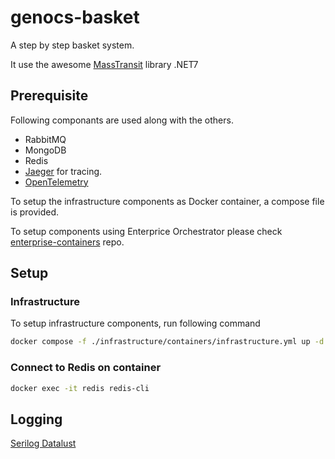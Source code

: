 # genocs-basket
A step by step basket system. 

It use the awesome [MassTransit](https://masstransit-project.com/) library .NET7


## Prerequisite

Following componants are used along with the others.

- RabbitMQ
- MongoDB
- Redis
- [Jaeger](https://www.jaegertracing.io/) for tracing.
- [OpenTelemetry](https://opentelemetry.io/)

To setup the infrastructure components as Docker container, a compose file is provided.

To setup components using Enterprice Orchestrator please check [enterprise-containers](https://github.com/Genocs/enterprise-containers) repo.


## Setup
### Infrastructure
To setup infrastructure components, run following command

``` bash
docker compose -f ./infrastructure/containers/infrastructure.yml up -d
```

### Connect to Redis on container
``` bash
docker exec -it redis redis-cli
```



## Logging
[Serilog Datalust](https://blog.datalust.co/using-serilog-in-net-6/)